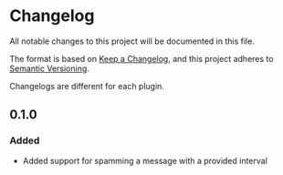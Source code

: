 # Changelog

All notable changes to this project will be documented in this file.

The format is based on [Keep a Changelog](https://keepachangelog.com/en/1.0.0/),
and this project adheres to [Semantic Versioning](https://semver.org/spec/v2.0.0.html).

Changelogs are different for each plugin.

## 0.1.0

### Added

- Added support for spamming a message with a provided interval
